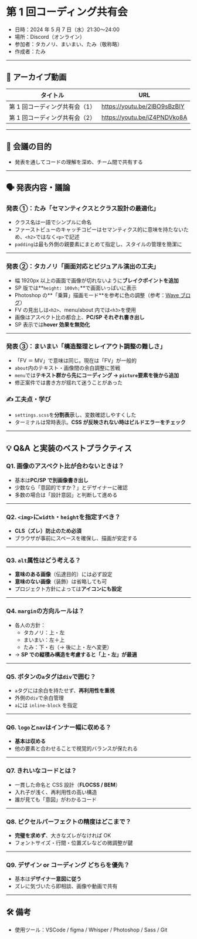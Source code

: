 # 第 1 回コーディング共有会

- 日時：2024 年 5 月 7 日（水）21:30〜24:00
- 場所：Discord（オンライン）
- 参加者：タカノリ、まいまい、たみ（敬称略）
- 作成者：たみ

---

## 🎥 アーカイブ動画

| タイトル                       | URL                          |
| ------------------------------ | ---------------------------- |
| 第 1 回コーディング共有会（1） | https://youtu.be/2lBO9sBzBIY |
| 第 1 回コーディング共有会（2） | https://youtu.be/iZ4PNDVko8A |

---

## 🎯 会議の目的

- 発表を通してコードの理解を深め、チーム間で共有する

---

## 🗣 発表内容・議論

### 発表 ①：たみ「セマンティクスとクラス設計の最適化」

- クラス名は一語でシンプルに命名
- ファーストビューのキャッチコピーはセマンティクス的に意味を持たないため、`<h2>`ではなく`<p>`で記述
- `padding`は最も外側の親要素にまとめて指定し、スタイルの管理を簡潔に

---

### 発表 ②：タカノリ「画面対応とビジュアル演出の工夫」

- 幅 1920px 以上の画面で画像が切れないように**ブレイクポイントを追加**
- SP 版では**`height: 100vh;`**で画面いっぱいに表示
- Photoshop の**「乗算」描画モード**を参考に色の調整（参考：[Wave ブログ](https://www.wave-inc.co.jp/weblog/?p=1585)）
- FV の見出しは`<h2>`、menu/about 内では`<h3>`を使用
- 画像はアスペクト比の都合上、**PC/SP それぞれ書き出し**
- SP 表示では**hover 効果を無効化**

---

### 発表 ③：まいまい「構造整理とレイアウト調整の難しさ」

- 「FV ＝ MV」で意味は同じ。現在は「FV」が一般的
- `about`内のテキスト・画像間の余白調整に苦戦
- `menu`では**テキスト群から先にコーディング → `picture`要素を後から追加**
- 修正案件では書き方が揺れて迷うことがあった

### ✍️ 工夫点・学び

- `settings.scss`を**分割表示**し、変数確認しやすくした
- ターミナルは常時表示。**CSS が反映されない時はビルドエラーをチェック**

---

## 💡 Q&A と実装のベストプラクティス

### Q1. 画像のアスペクト比が合わないときは？

- 基本は**PC/SP で別画像書き出し**
- 少数なら「意図的ですか？」とデザイナーに確認
- 多数の場合は「設計意図」と判断して進める

---

### Q2. `<img>`に`width`・`height`を指定すべき？

- **CLS（ズレ）防止のため必須**
- ブラウザが事前にスペースを確保し、描画が安定する

---

### Q3. `alt`属性はどう考える？

- **意味のある画像**（伝達目的）には必ず設定
- **意味のない画像**（装飾）は省略しても可
- プロジェクト方針によっては**アイコンにも設定**

---

### Q4. `margin`の方向ルールは？

- 各人の方針：
  - タカノリ：上・左
  - まいまい：左＋上
  - たみ：下・右（→ 後に上・左へ変更）
- → **SP での縦積み構造を考慮すると「上・左」が最適**

---

### Q5. ボタンの`a`タグは`div`で囲む？

- `a`タグには余白を持たせず、**再利用性を重視**
- 外側の`div`で余白管理
- `a`には `inline-block` を指定

---

### Q6. `logo`と`nav`はインナー幅に収める？

- **基本は収める**
- 他の要素と合わせることで視覚的バランスが保たれる

---

### Q7. きれいなコードとは？

- 一貫した命名と CSS 設計（**FLOCSS / BEM**）
- 入れ子が浅く、再利用性の高い構造
- 誰が見ても「意図」がわかるコード

---

### Q8. ピクセルパーフェクトの精度はどこまで？

- **完璧を求めず**、大きなズレがなければ OK
- フォントサイズ・行間・位置ズレなどの微調整が鍵

---

### Q9. デザイン or コーディング どちらを優先？

- 基本は**デザイナー意図に従う**
- ズレに気づいたら即相談、画像や動画で共有

---

## 🛠 備考

- 使用ツール：VSCode / figma / Whisper / Photoshop / Sass / Git
